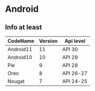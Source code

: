 # Android
## Info at least

| CodeName | Version | Api level |
| ----- | ------ | ------ |
| Android11 | 11 | API 30 |
| Android10 | 10 | API 29 |
| Pie | 9 | API 28 |
| Oreo | 8 | API 26-27 |
| Nougat | 7 | API 24-25 |
